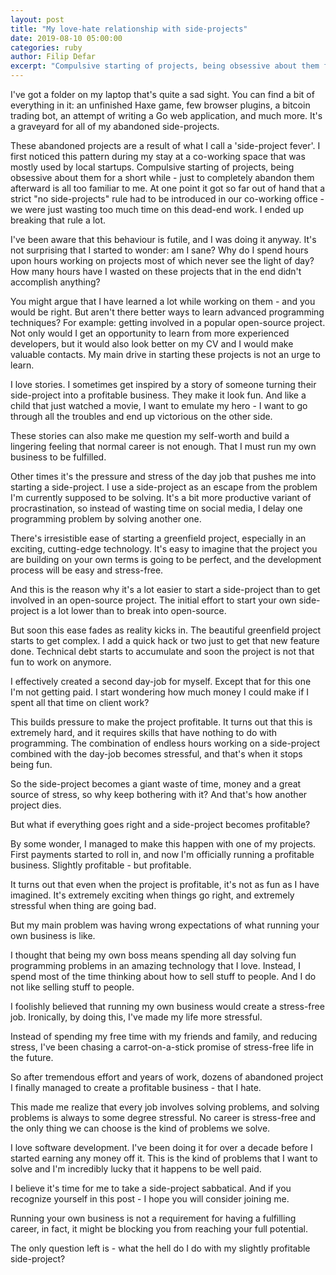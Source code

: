 ```yaml
---
layout: post
title: "My love-hate relationship with side-projects"
date: 2019-08-10 05:00:00
categories: ruby
author: Filip Defar
excerpt: "Compulsive starting of projects, being obsessive about them for a short while - just to completely abandon them afterward is all too familiar to me."
---
```


I've got a folder on my laptop that's quite a sad sight. You can find a bit of everything in it: an unfinished Haxe game, few browser plugins, a bitcoin trading bot, an attempt of writing a Go web application, and much more. It's a graveyard for all of my abandoned side-projects.

These abandoned projects are a result of what I call a 'side-project fever'. I first noticed this pattern during my stay at a co-working space that was mostly used by local startups. Compulsive starting of projects, being obsessive about them for a short while - just to completely abandon them afterward is all too familiar to me. At one point it got so far out of hand that a strict "no side-projects" rule had to be introduced in our co-working office - we were just wasting too much time on this dead-end work. I ended up breaking that rule a lot.

I've been aware that this behaviour is futile, and I was doing it anyway. It's not surprising that I started to wonder: am I sane? Why do I spend hours upon hours working on projects most of which never see the light of day? How many hours have I wasted on these projects that in the end didn't accomplish anything?

You might argue that I have learned a lot while working on them - and you would be right. But aren't there better ways to learn advanced programming techniques? For example: getting involved in a popular open-source project. Not only would I get an opportunity to learn from more experienced developers, but it would also look better on my CV and I would make valuable contacts. My main drive in starting these projects is not an urge to learn.

I love stories. I sometimes get inspired by a story of someone turning their side-project into a profitable business. They make it look fun. And like a child that just watched a movie, I want to emulate my hero - I want to go through all the troubles and end up victorious on the other side.

These stories can also make me question my self-worth and build a lingering feeling that normal career is not enough. That I must run my own business to be fulfilled.

Other times it's the pressure and stress of the day job that pushes me into starting a side-project. I use a side-project as an escape from the problem I'm currently supposed to be solving. It's a bit more productive variant of procrastination, so instead of wasting time on social media, I delay one programming problem by solving another one.

There's irresistible ease of starting a greenfield project, especially in an exciting, cutting-edge technology. It's easy to imagine that the project you are building on your own terms is going to be perfect, and the development process will be easy and stress-free.

And this is the reason why it's a lot easier to start a side-project than to get involved in an open-source project. The initial effort to start your own side-project is a lot lower than to break into open-source.

But soon this ease fades as reality kicks in. The beautiful greenfield project starts to get complex. I add a quick hack or two just to get that new feature done. Technical debt starts to accumulate and soon the project is not that fun to work on anymore.

I effectively created a second day-job for myself. Except that for this one I'm not getting paid. I start wondering how much money I could make if I spent all that time on client work?

This builds pressure to make the project profitable. It turns out that this is extremely hard, and it requires skills that have nothing to do with programming. The combination of endless hours working on a side-project combined with the day-job becomes stressful, and that's when it stops being fun.

So the side-project becomes a giant waste of time, money and a great source of stress, so why keep bothering with it? And that's how another project dies.

But what if everything goes right and a side-project becomes profitable?

By some wonder, I managed to make this happen with one of my projects. First payments started to roll in, and now I'm officially running a profitable business. Slightly profitable - but profitable.

It turns out that even when the project is profitable, it's not as fun as I have imagined. It's extremely exciting when things go right, and extremely stressful when thing are going bad.

But my main problem was having wrong expectations of what running your own business is like.

I thought that being my own boss means spending all day solving fun programming problems in an amazing technology that I love. Instead, I spend most of the time thinking about how to sell stuff to people. And I do not like selling stuff to people.

I foolishly believed that running my own business would create a stress-free job. Ironically, by doing this, I've made my life more stressful.

Instead of spending my free time with my friends and family, and reducing stress, I've been chasing a carrot-on-a-stick promise of stress-free life in the future.

So after tremendous effort and years of work, dozens of abandoned project I finally managed to create a profitable business - that I hate.

This made me realize that every job involves solving problems, and solving problems is always to some degree stressful. No career is stress-free and the only thing we can choose is the kind of problems we solve.

I love software development. I've been doing it for over a decade before I started earning any money off it. This is the kind of problems that I want to solve and I'm incredibly lucky that it happens to be well paid.

I believe it's time for me to take a side-project sabbatical. And if you recognize yourself in this post - I hope you will consider joining me.

Running your own business is not a requirement for having a fulfilling career, in fact, it might be blocking you from reaching your full potential.

The only question left is - what the hell do I do with my slightly profitable side-project?
